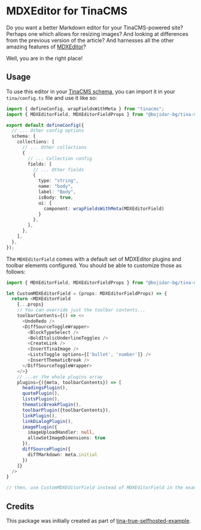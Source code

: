 # MDXEditor for TinaCMS

Do you want a better Markdown editor for your TinaCMS-powered site? Perhaps one which allows for resizing images? And looking at differences from the previous version of the article? And harnesses all the other amazing features of [MDXEditor](https://mdxeditor.dev/)?

Well, you are in the right place!

## Usage

To use this editor in your [TinaCMS schema](https://tina.io/docs/reference/fields), you can import it in your `tina/config.ts` file and use it like so:

```ts
import { defineConfig, wrapFieldsWithMeta } from "tinacms";
import { MDXEditorField, MDXEditorFieldProps } from "@bojidar-bg/tina-mdx-editor";

export default defineConfig({
  // ... Other config options
  schema: {
    collections: [
      // ... Other collections
      {
        // ... Collection config
        fields: [
          // ... Other fields
          {
            type: "string",
            name: "body",
            label: "Body",
            isBody: true,
            ui: {
              component: wrapFieldsWithMeta(MDXEditorField)
            }
          },
        ],
      },
    ],
  },
});
```

The `MDXEditorField` comes with a default set of MDXEditor plugins and toolbar elements configured. You should be able to customize those as follows:

```ts
import { MDXEditorField, MDXEditorFieldProps } from "@bojidar-bg/tina-mdx-editor";

let CustomMDXEditorField = (props: MDXEditorFieldProps) => {
  return <MDXEditorField 
    {...props}
    // You can override just the toolbar contents...
    toolbarContents={() => <>
      <UndoRedo />
      <DiffSourceToggleWrapper>
        <BlockTypeSelect />
        <BoldItalicUnderlineToggles />
        <CreateLink />
        <InsertTinaImage />
        <ListsToggle options={['bullet', 'number']} />
        <InsertThematicBreak />
      </DiffSourceToggleWrapper>
    </>}
    // ...or the whole plugins array
    plugins={({meta, toolbarContents}) => [
      headingsPlugin(),
      quotePlugin(),
      listsPlugin(),
      thematicBreakPlugin(),
      toolbarPlugin({toolbarContents}),
      linkPlugin(),
      linkDialogPlugin(),
      imagePlugin({
        imageUploadHandler: null,
        allowSetImageDimensions: true
      }),
      diffSourcePlugin({
        diffMarkdown: meta.initial
      })
    ]}
  />
}

// then, use CustomMDXEditorField instead of MDXEditorField in the example from before
```

## Credits

This package was initially created as part of [tina-true-selfhosted-example](https://github.com/bojidar-bg/tina-true-selfhosted-example).
